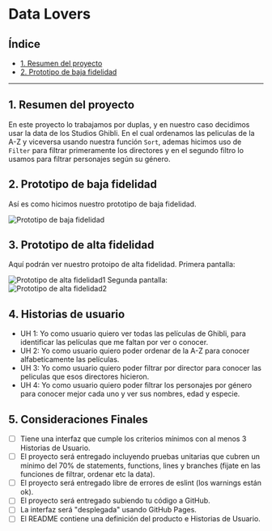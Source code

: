 # Data Lovers

## Índice

* [1. Resumen del proyecto](#1-resumen-del-proyecto)
* [2. Prototipo de baja fidelidad](#2-prototipo-de-baja-fidelidad)


***


## 1. Resumen del proyecto

En este proyecto lo trabajamos por duplas, y en nuestro caso decidimos usar la data de los Studios Ghibli. En el cual ordenamos las peliculas de la A-Z y viceversa usando nuestra función `Sort`, ademas hicimos uso de `Filter` para filtrar primeramente los directores y en el segundo filtro lo usamos para filtrar personajes según su género.

## 2. Prototipo de baja fidelidad 

Así es como hicimos nuestro prototipo de baja fidelidad.

![Prototipo de baja fidelidad](https://github.com/paulhaconde94/DEV001-data-lovers/blob/main/Prototipo.png)

## 3. Prototipo de alta fidelidad 

Aquí podrán ver nuestro protoipo de alta fidelidad. Primera pantalla:

![Prototipo de alta fidelidad1](https://github.com/paulhaconde94/DEV001-data-lovers/blob/main/Pantalla%201.png)
Segunda pantalla:
![Prototipo de alta fidelidad2](https://github.com/paulhaconde94/DEV001-data-lovers/blob/main/Pantalla%202.png)

## 4. Historias de usuario 

* UH 1: Yo como usuario quiero ver todas las películas de Ghibli, para identificar las películas que me faltan por ver o conocer.
* UH 2: Yo como usuario quiero poder ordenar de la A-Z para conocer alfabeticamente las películas.
* UH 3: Yo como usuario quiero poder filtrar por director para conocer las peliculas que esos directores hicieron.
* UH 4: Yo como usuario quiero poder filtrar los personajes por género para conocer mejor cada uno y ver sus nombres, edad y especie.

## 5. Consideraciones Finales 

 * [ ] Tiene una interfaz que cumple los criterios mínimos con al menos 3 Historias de Usuario.
 * [ ] El proyecto será entregado incluyendo pruebas unitarias que cubren un mínimo del 70% de statements, functions, lines y branches (fijate en las funciones de filtrar, ordenar etc la data).
 * [ ] El proyecto será entregado libre de errores de eslint (los warnings están ok).
 * [ ] El proyecto será entregado subiendo tu código a GitHub.
 * [ ] La interfaz será "desplegada" usando GitHub Pages.
 * [ ] El README contiene una definición del producto e Historias de Usuario.
